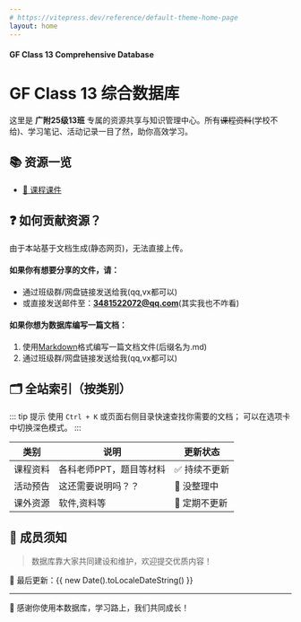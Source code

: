 ```yaml
---
# https://vitepress.dev/reference/default-theme-home-page
layout: home
---
```

#### GF Class 13 Comprehensive Database
# GF Class 13 综合数据库

这里是 **广附25级13班** 专属的资源共享与知识管理中心。所有~~课程资料~~(学校不给)、学习笔记、活动记录一目了然，助你高效学习。
## 📚 资源一览

<!-- 这里可以放置你的文档树链接或具体目录结构 -->
- [📁 课程课件](./ppts/)

## ❓ 如何贡献资源？

由于本站基于文档生成(静态网页)，无法直接上传。

#### 如果你有想要分享的文件，请：

- 通过班级群/网盘链接发送给我(qq,vx都可以)
- 或直接发送邮件至：**3481522072@qq.com**(其实我也不咋看)

#### 如果你想为数据库编写一篇文档：

1. 使用[Markdown](https://markdown.com.cn/basic-syntax/)格式编写一篇文档文件(后缀名为.md)
2. 通过班级群/网盘链接发送给我(qq,vx都可以)

## 🗂️ 全站索引（按类别）

::: tip 提示
使用 `Ctrl + K` 或页面右侧目录快速查找你需要的文档；
可以在选项卡中切换深色模式。
:::

| 类别       | 说明               | 更新状态   |
|------------|-------------------|------------|
| 课程资料   | 各科老师PPT，题目等材料 | ✅ 持续不更新 |
| 活动预告   | 这还需要说明吗？？ | 🚧 没整理中   |
| 课外资源   | 软件,资料等     | 🔄 定期不更新 |

## 👥 成员须知

> 数据库靠大家共同建设和维护，欢迎提交优质内容！

📅 最后更新：{{ new Date().toLocaleDateString() }}

---

🙏 感谢你使用本数据库，学习路上，我们共同成长！